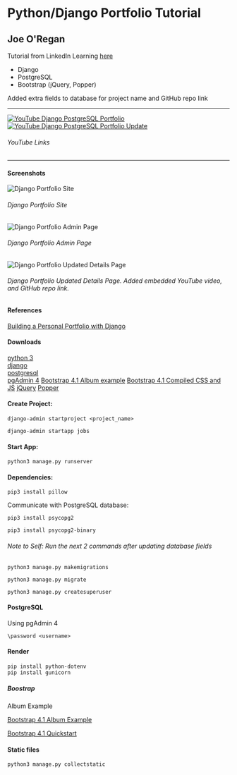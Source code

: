 # Python/Django Portfolio Tutorial

## Joe O'Regan

Tutorial from LinkedIn Learning [here](https://www.linkedin.com/learning/building-a-personal-portfolio-with-django/)

- Django
- PostgreSQL
- Bootstrap (jQuery, Popper)

Added extra fields to database for project name and GitHub repo link

---

[![YouTube Django PostgreSQL Portfolio](https://img.youtube.com/vi/9lGoAAfoc3k/default.jpg)](https://youtu.be/9lGoAAfoc3k)
[![YouTube Django PostgreSQL Portfolio Update](https://img.youtube.com/vi/MN3ClQzpw_k/default.jpg)](https://youtu.be/MN3ClQzpw_k)

###### YouTube Links

---

#### Screenshots

![Django Portfolio Site](https://raw.githubusercontent.com/joeaoregan/portfolio-django-py/master/screenshots/site.jpg "Django Portfolio Site")

###### Django Portfolio Site

![Django Portfolio Admin Page](https://raw.githubusercontent.com/joeaoregan/portfolio-django-py/master/screenshots/admin_page.jpg "Django Portfolio Admin Page")

###### Django Portfolio Admin Page

![Django Portfolio Updated Details Page](https://raw.githubusercontent.com/joeaoregan/portfolio-django-py/master/screenshots/details_page.jpg "Django Portfolio Details Page")

###### Django Portfolio Updated Details Page. Added embedded YouTube video, and GitHub repo link.

#### References

[Building a Personal Portfolio with Django](https://www.linkedin.com/learning/building-a-personal-portfolio-with-django/)

#### Downloads

[python 3](https://www.python.org/downloads/)  
[django](https://www.djangoproject.com/download/)  
[postgresql](https://www.postgresql.org/download/)  
[pgAdmin 4](https://www.pgadmin.org/download/)
[Bootstrap 4.1 Album example](https://getbootstrap.com/docs/4.1/examples/album/)
[Bootstrap 4.1 Compiled CSS and JS](https://getbootstrap.com/docs/4.1/getting-started/download/)
[jQuery](https://jquery.com/download/)
[Popper](https://unpkg.com/popper.js@1.16.1/dist/umd/popper.min.js)

#### Create Project:

```console
django-admin startproject <project_name>
```

```console
django-admin startapp jobs
```

#### Start App:

```console
python3 manage.py runserver
```

#### Dependencies:

```console
pip3 install pillow
```

Communicate with PostgreSQL database:

```console
pip3 install psycopg2
```

```console
pip3 install psycopg2-binary
```

###### Note to Self: Run the next 2 commands after updating database fields

```console
python3 manage.py makemigrations
```

```console
python3 manage.py migrate
```

```console
python3 manage.py createsuperuser
```

#### PostgreSQL

Using pgAdmin 4

```console
\password <username>
```

#### Render

```console
pip install python-dotenv
pip install gunicorn
```

##### Boostrap

Album Example

[Bootstrap 4.1 Album Example](https://getbootstrap.com/docs/4.1/examples/album/)

[Bootstrap 4.1 Quickstart](https://getbootstrap.com/docs/4.1/getting-started/introduction/)

#### Static files

```console
python3 manage.py collectstatic
```
